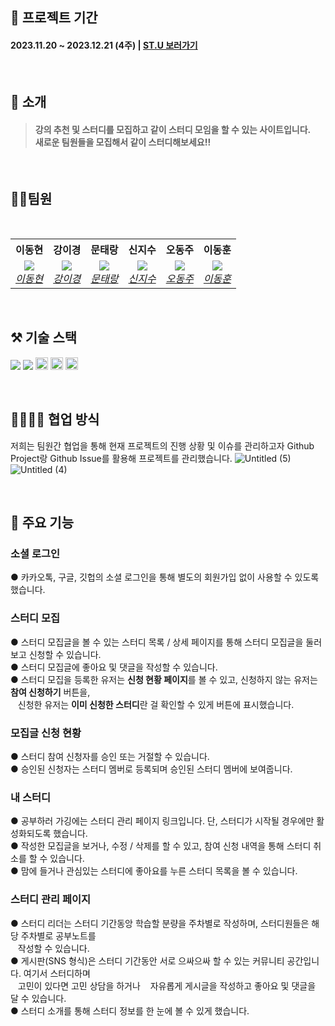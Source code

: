  ## 📆 프로젝트 기간
#### 2023.11.20 ~ 2023.12.21 (4주)  | [ST.U 보러가기](https://final-e4.vercel.app/)

<br/>

## 📑 소개
#### <blockquote>강의 추천 및 스터디를 모집하고 같이 스터디 모임을 할 수 있는 사이트입니다. <br/> 새로운 팀원들을 모집해서 같이 스터디해보세요!!</blockquote>

<br/>

## 💇‍♂️팀원  

<br/>

<table>
    <tr align="center">
        <th><B>이동현<B></th>
        <th><B>강이경<B></th>
        <th><B>문태랑<B></th>
        <th><B>신지수<B></th>
        <th><B>오동주<B></th>
        <th><B>이동훈<B></th>
    </tr>
    <tr align="center">
        <td>
            <img src="https://avatars.githubusercontent.com/u/151101433?v=4?size=150">
            <br>
            <a href="https://github.com/hyun0509-iva"><I>이동현</I></a>
        </td>
        <td>
            <img src="https://avatars.githubusercontent.com/u/143483436?v=4?size=150">
            <br>
            <a href="https://github.com/Yiky000"><I>강이경</I></a>
        </td>
        <td>
            <img src="https://avatars.githubusercontent.com/u/81846002?v=4?size=150">
            <br>
            <a href="https://github.com/RangCloud"><I>문태랑</I></a>
        </td>
        <td>
            <img src="https://avatars.githubusercontent.com/u/114233139?v=4?size=150">
            <br>
            <a href="https://github.com/catmaker"><I>신지수</I></a>
        </td>
        <td>
            <img src="https://avatars.githubusercontent.com/u/143368163?v=4?size=150">
            <br>
            <a href="https://github.com/yuio12"><I>오동주</I></a>
        </td>
        <td>
            <img src="https://avatars.githubusercontent.com/u/77167015?v=4?size=150">
            <br>
            <a href="https://github.com/Dong-Hoon94"><I>이동훈</I></a>
        </td>
    </tr>
</table>

<br/>

## ⚒ 기술 스택
<img src="https://img.shields.io/badge/Typescript-3178C6?style=flat-square&logo=TypeScript&logoColor=fff"/> <img src="https://img.shields.io/badge/React-61DAFB?style=flat-square&logo=React&logoColor=white"/> <img src="https://img.shields.io/badge/Next.js-000?style=for-the-badge&logo=Next.js&logoColor=fff" height="20px"/> <img src="https://img.shields.io/badge/MongoDB-47A248?style=for-the-badge&logo=MongoDB&logoColor=fff" height="20px"/> <img src="https://img.shields.io/badge/Axios-5A29E4?style=for-the-badge&logo=Axios&logoColor=fff" height="20px"/>

<br/>

## 👨‍👩‍👧‍👦 협업 방식
저희는 팀원간 협업을 통해 현재 프로젝트의 진행 상황 및 이슈를 관리하고자 Github Project랑 Github Issue를 활용해 프로젝트를 관리했습니다.
![Untitled (5)](https://github.com/hyun0509-iva/final_project_sub/assets/151101433/7052a74c-4559-4d8b-b96c-015437b5d770)
![Untitled (4)](https://github.com/hyun0509-iva/final_project_sub/assets/151101433/c02cfdcb-cf80-4f61-be08-35bfd194592b)

<br/>

## 🚀 주요 기능

### 소셜 로그인
● 카카오톡, 구글, 깃헙의 소셜 로그인을 통해 별도의 회원가입 없이 사용할 수 있도록 했습니다.

### 스터디 모집 
● 스터디 모집글을 볼 수 있는 스터디 목록 / 상세 페이지를 통해 스터디 모집글을 둘러보고 신청할 수 있습니다.  
● 스터디 모집글에 좋아요 및 댓글을 작성할 수 있습니다.  
● 스터디 모집을 등록한 유저는 <b>신청 현황 페이지</b>를 볼 수 있고, 신청하지 않는 유저는 <b>참여 신청하기</b> 버튼을,   
&nbsp;&nbsp;&nbsp;신청한 유저는 <b>이미 신청한 스터디</b>란 걸 확인할 수 있게 버튼에 표시했습니다.


### 모집글 신청 현황 
● 스터디 참여 신청자를 승인 또는 거절할 수 있습니다.   
● 승인된 신청자는 스터디 멤버로 등록되며 승인된 스터디 멤버에 보여줍니다.   

### 내 스터디
● 공부하러 가깅에는 스터디 관리 페이지 링크입니다. 단, 스터디가 시작될 경우에만 활성화되도록 했습니다.  
● 작성한 모집글을 보거나, 수정 / 삭제를 할 수 있고, 참여 신청 내역을 통해 스터디 취소를 할 수 있습니다.  
● 맘에 들거나 관심있는 스터디에 좋아요를 누른 스터디 목록을 볼 수 있습니다.   

### 스터디 관리 페이지
● 스터디 리더는 스터디 기간동앙 학습할 분량을 주차별로 작성하며, 스터디원들은 해당 주차별로 공부노트를  
&nbsp;&nbsp;&nbsp;작성할 수 있습니다.  
● 게시판(SNS 형식)은 스터디 기간동안 서로 으싸으싸 할 수 있는 커뮤니티 공간입니다. 여기서 스터디하며   
&nbsp;&nbsp;&nbsp;고민이 있다면 고민 상담을 하거나 
&nbsp;&nbsp;&nbsp;자유롭게 게시글을 작성하고 좋아요 및 댓글을 달 수 있습니다.   
● 스터디 소개를 통해 스터디 정보를 한 눈에 볼 수 있게 했습니다. 



<br/>
